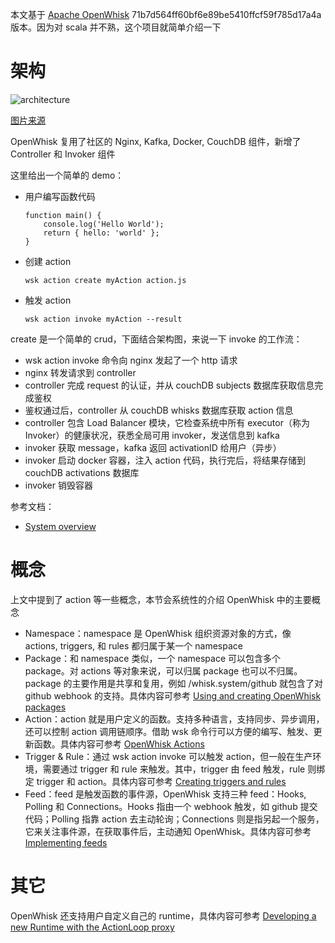 本文基于 [Apache OpenWhisk](https://github.com/apache/openwhisk/tree/71b7d564ff60bf6e89be5410ffcf59f785d17a4a) 71b7d564ff60bf6e89be5410ffcf59f785d17a4a 版本。因为对 scala 并不熟，这个项目就简单介绍一下

# 架构

![architecture](./architecture.png)

[图片来源](https://github.com/apache/openwhisk/blob/71b7d564ff60bf6e89be5410ffcf59f785d17a4a/docs/about.md#the-internal-flow-of-processing)

OpenWhisk 复用了社区的 Nginx, Kafka, Docker, CouchDB 组件，新增了 Controller 和 Invoker 组件

这里给出一个简单的 demo：

* 用户编写函数代码

	```
	function main() {
	    console.log('Hello World');
	    return { hello: 'world' };
	}
	```
* 创建 action

	```
	wsk action create myAction action.js
	```
* 触发 action

	```
	wsk action invoke myAction --result
	```
	
create 是一个简单的 crud，下面结合架构图，来说一下 invoke 的工作流：

* wsk action invoke 命令向 nginx 发起了一个 http 请求
* nginx 转发请求到 controller
* controller 完成 request 的认证，并从 couchDB subjects 数据库获取信息完成鉴权
* 鉴权通过后，controller 从 couchDB whisks 数据库获取 action 信息
* controller 包含 Load Balancer 模块，它检查系统中所有 executor（称为 Invoker）的健康状况，获悉全局可用 invoker，发送信息到 kafka
* invoker 获取 message，kafka 返回 activationID 给用户（异步）
* invoker 启动 docker 容器，注入 action 代码，执行完后，将结果存储到 couchDB activations 数据库
* invoker 销毁容器

参考文档：

* [System overview](https://github.com/apache/openwhisk/blob/71b7d564ff60bf6e89be5410ffcf59f785d17a4a/docs/about.md)

# 概念

上文中提到了 action 等一些概念，本节会系统性的介绍 OpenWhisk 中的主要概念

* Namespace：namespace 是 OpenWhisk 组织资源对象的方式，像 actions, triggers, 和 rules 都归属于某一个 namespace
* Package：和 namespace 类似，一个 namespace 可以包含多个 package。对 actions 等对象来说，可以归属 package 也可以不归属。package 的主要作用是共享和复用，例如 /whisk.system/github 就包含了对 github webhook 的支持。具体内容可参考 [Using and creating OpenWhisk packages](https://github.com/apache/openwhisk/blob/71b7d564ff60bf6e89be5410ffcf59f785d17a4a/docs/packages.md)
* Action：action 就是用户定义的函数。支持多种语言，支持同步、异步调用，还可以控制 action 调用链顺序。借助 wsk 命令行可以方便的编写、触发、更新函数。具体内容可参考 [OpenWhisk Actions](https://github.com/apache/openwhisk/blob/71b7d564ff60bf6e89be5410ffcf59f785d17a4a/docs/actions.md)
* Trigger & Rule：通过 wsk action invoke 可以触发 action，但一般在生产环境，需要通过 trigger 和 rule 来触发。其中，trigger 由 feed 触发，rule 则绑定 trigger 和 action。具体内容可参考 [Creating triggers and rules](https://github.com/apache/openwhisk/blob/71b7d564ff60bf6e89be5410ffcf59f785d17a4a/docs/triggers_rules.md)
* Feed：feed 是触发函数的事件源，OpenWhisk 支持三种 feed：Hooks, Polling 和 Connections。Hooks 指由一个 webhook 触发，如 github 提交代码；Polling 指靠 action 去主动轮询；Connections 则是指另起一个服务，它来关注事件源，在获取事件后，主动通知 OpenWhisk。具体内容可参考 [Implementing feeds](https://github.com/apache/openwhisk/blob/71b7d564ff60bf6e89be5410ffcf59f785d17a4a/docs/feeds.md)

# 其它

OpenWhisk 还支持用户自定义自己的 runtime，具体内容可参考 [Developing a new Runtime with the ActionLoop proxy](https://github.com/apache/openwhisk/blob/71b7d564ff60bf6e89be5410ffcf59f785d17a4a/docs/actions-actionloop.md)